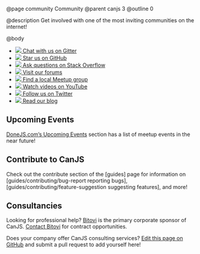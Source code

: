 @page community Community
@parent canjs 3
@outline 0

@description
Get involved with one of the most inviting communities on the internet!

@body

<ul class="icon-list">
  <li>
    <a href="https://gitter.im/canjs/canjs" target="_blank">
      <img src="/static/img/icon-gittr-gray.svg">
      Chat with us on Gitter
    </a>
  </li>
  <li>
    <a href="https://github.com/canjs/canjs" target="_blank">
      <img src="/static/img/icon-github-gray.svg">
      Star us on GitHub
    </a>
  </li>
  <li>
    <a href="http://stackoverflow.com/search?q=canjs" target="_blank">
      <img src="/static/img/icon-stackoverflow-gray.svg">
      Ask questions on Stack Overflow
    </a>
  </li>
  <li>
    <a href="http://forums.donejs.com/c/canjs" target="_blank">
      <img src="/static/img/icon-forums-gray.svg">
      Visit our forums
    </a>
  </li>
  <li>
    <a href="https://www.meetup.com/find/?keywords=canjs&radius=Infinity" target="_blank">
      <img src="/static/img/icon-meetup-gray.svg">
      Find a local Meetup group
    </a>
  </li>
  <li>
    <a href="https://www.youtube.com/channel/UCM_xC8UOHt2ay5wz-3gotmg" target="_blank">
      <img src="/static/img/icon-youtube-gray.svg">
      Watch videos on YouTube
    </a>
  </li>
  <li>
    <a href="https://twitter.com/canjs" target="_blank">
      <img src="/static/img/icon-twitter-gray.svg">
      Follow us on Twitter
    </a>
  </li>
  <li>
    <a href="https://www.bitovi.com/blog/topic/canjs" target="_blank">
      <img src="/static/img/icon-rss-gray.svg">
      Read our blog
    </a>
  </li>
</ul>

## Upcoming Events

[DoneJS.com’s Upcoming Events](https://donejs.com/community.html#events) section has a list of meetup events in the near future!

## Contribute to CanJS

Check out the contribute section of the [guides] page for information on [guides/contributing/bug-report reporting bugs], [guides/contributing/feature-suggestion suggesting features], and more!

## Consultancies

Looking for professional help? [Bitovi](https://www.bitovi.com) is the primary corporate sponsor of CanJS. [Contact Bitovi](https://www.bitovi.com/contact) for contract opportunities.

Does your company offer CanJS consulting services? [Edit this page on GitHub](https://github.com/canjs/canjs/edit/master/docs/can-canjs/can-community.md) and submit a pull request to add yourself here!
